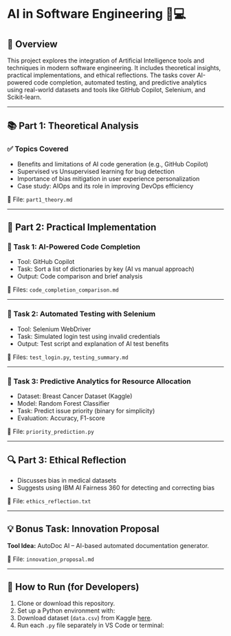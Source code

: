 # AI in Software Engineering 🧠💻

## 📌 Overview
This project explores the integration of Artificial Intelligence tools and techniques in modern software engineering. It includes theoretical insights, practical implementations, and ethical reflections. The tasks cover AI-powered code completion, automated testing, and predictive analytics using real-world datasets and tools like GitHub Copilot, Selenium, and Scikit-learn.

---

## 📚 Part 1: Theoretical Analysis

### ✅ Topics Covered
- Benefits and limitations of AI code generation (e.g., GitHub Copilot)
- Supervised vs Unsupervised learning for bug detection
- Importance of bias mitigation in user experience personalization
- Case study: AIOps and its role in improving DevOps efficiency

📝 File: `part1_theory.md`

---

## 🧪 Part 2: Practical Implementation

### 🔹 Task 1: AI-Powered Code Completion

- Tool: GitHub Copilot
- Task: Sort a list of dictionaries by key (AI vs manual approach)
- Output: Code comparison and brief analysis

📝 Files: `code_completion_comparison.md`

---

### 🔹 Task 2: Automated Testing with Selenium

- Tool: Selenium WebDriver
- Task: Simulated login test using invalid credentials
- Output: Test script and explanation of AI test benefits

📝 Files: `test_login.py`, `testing_summary.md`

---

### 🔹 Task 3: Predictive Analytics for Resource Allocation

- Dataset: Breast Cancer Dataset (Kaggle)
- Model: Random Forest Classifier
- Task: Predict issue priority (binary for simplicity)
- Evaluation: Accuracy, F1-score

📝 File: `priority_prediction.py`

---

## 🔍 Part 3: Ethical Reflection

- Discusses bias in medical datasets
- Suggests using IBM AI Fairness 360 for detecting and correcting bias

📝 File: `ethics_reflection.txt`

---

## 💡 Bonus Task: Innovation Proposal

**Tool Idea:** AutoDoc AI – AI-based automated documentation generator.

📝 File: `innovation_proposal.md`

---

## 🚀 How to Run (for Developers)
1. Clone or download this repository.
2. Set up a Python environment with:
3. Download dataset (`data.csv`) from Kaggle [here](https://www.kaggle.com/datasets/uciml/breast-cancer-wisconsin-data).
4. Run each `.py` file separately in VS Code or terminal:
